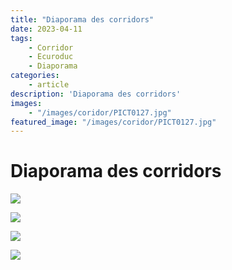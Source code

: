 ```yaml
---
title: "Diaporama des corridors"
date: 2023-04-11
tags: 
    - Corridor
    - Ecuroduc
    - Diaporama
categories:
    - article
description: 'Diaporama des corridors'
images:
    - "/images/coridor/PICT0127.jpg"
featured_image: "/images/coridor/PICT0127.jpg"
---
```


# Diaporama des corridors 

![](/images/coridor/PICT0127.jpg) 

![](/images/coridor/PICT0141.jpg) 

![](/images/coridor/raw204.jpg) 

![](/images/coridor/PICT0075.jpg) 
 
